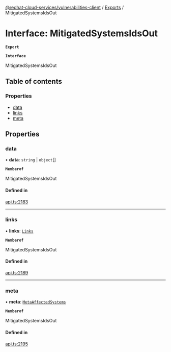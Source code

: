 [@redhat-cloud-services/vulnerabilities-client](../README.md) / [Exports](../modules.md) / MitigatedSystemsIdsOut

# Interface: MitigatedSystemsIdsOut

**`Export`**

**`Interface`**

MitigatedSystemsIdsOut

## Table of contents

### Properties

- [data](MitigatedSystemsIdsOut.md#data)
- [links](MitigatedSystemsIdsOut.md#links)
- [meta](MitigatedSystemsIdsOut.md#meta)

## Properties

### data

• **data**: `string` \| `object`[]

**`Memberof`**

MitigatedSystemsIdsOut

#### Defined in

[api.ts:2183](https://github.com/RedHatInsights/javascript-clients/blob/master/packages/vulnerabilities/api.ts#L2183)

___

### links

• **links**: [`Links`](Links.md)

**`Memberof`**

MitigatedSystemsIdsOut

#### Defined in

[api.ts:2189](https://github.com/RedHatInsights/javascript-clients/blob/master/packages/vulnerabilities/api.ts#L2189)

___

### meta

• **meta**: [`MetaAffectedSystems`](MetaAffectedSystems.md)

**`Memberof`**

MitigatedSystemsIdsOut

#### Defined in

[api.ts:2195](https://github.com/RedHatInsights/javascript-clients/blob/master/packages/vulnerabilities/api.ts#L2195)
